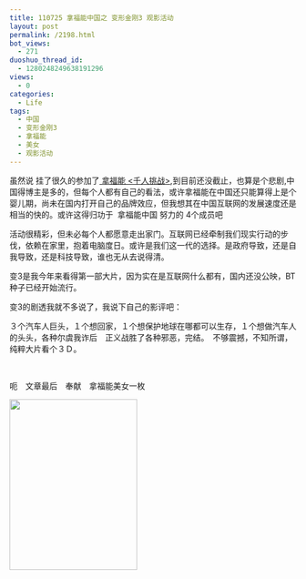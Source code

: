 ```yaml
---
title: 110725 拿福能中国之 变形金刚3 观影活动
layout: post
permalink: /2198.html
bot_views:
  - 271
duoshuo_thread_id:
  - 1280248249638191296
views:
  - 0
categories:
  - Life
tags:
  - 中国
  - 变形金刚3
  - 拿福能
  - 美女
  - 观影活动
---
```

虽然说 挂了很久的参加了<a title="拿福能千人挑战" href="http://www.nuffnang.com.cn/blog/2011/05/23/challenge-1000/" target="_blank"> 拿福能 <千人挑战></a>,到目前还没截止，也算是个悲剧,中国得博主是多的，但每个人都有自己的看法，或许拿福能在中国还只能算得上是个婴儿期，尚未在国内打开自己的品牌效应，但我想其在中国互联网的发展速度还是相当的快的。或许这得归功于  拿福能中国 努力的 4个成员吧

活动很精彩，但未必每个人都愿意走出家门。互联网已经牵制我们现实行动的步伐，依赖在家里，抱着电脑度日。或许是我们这一代的选择。是政府导致，还是自我导致，还是科技导致，谁也无从去说得清。

变3是我今年来看得第一部大片，因为实在是互联网什么都有，国内还没公映，BT种子已经开始流行。

变3的剧透我就不多说了，我说下自己的影评吧：

３个汽车人巨头，１个想回家，１个想保护地球在哪都可以生存，１个想做汽车人的头头，各种尔虞我诈后　正义战胜了各种邪恶，完结。　不够震撼，不知所谓，纯粹大片看个３Ｄ。

&nbsp;

呃　文章最后　奉献　拿福能美女一枚

[<img class="aligncenter size-medium wp-image-2199" title="2000" src="http://www.80aj.com/wp-content/uploads/2011/07/2000-224x300.jpg" alt="" width="224" height="300" />][1]

 [1]: http://www.80aj.com/wp-content/uploads/2011/07/2000.jpg